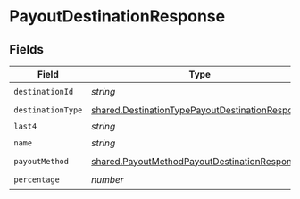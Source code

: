 # PayoutDestinationResponse


## Fields

| Field                                                                                                                     | Type                                                                                                                      | Required                                                                                                                  | Description                                                                                                               |
| ------------------------------------------------------------------------------------------------------------------------- | ------------------------------------------------------------------------------------------------------------------------- | ------------------------------------------------------------------------------------------------------------------------- | ------------------------------------------------------------------------------------------------------------------------- |
| `destinationId`                                                                                                           | *string*                                                                                                                  | :heavy_check_mark:                                                                                                        | N/A                                                                                                                       |
| `destinationType`                                                                                                         | [shared.DestinationTypePayoutDestinationResponse](../../../sdk/models/shared/destinationtypepayoutdestinationresponse.md) | :heavy_check_mark:                                                                                                        | N/A                                                                                                                       |
| `last4`                                                                                                                   | *string*                                                                                                                  | :heavy_minus_sign:                                                                                                        | N/A                                                                                                                       |
| `name`                                                                                                                    | *string*                                                                                                                  | :heavy_check_mark:                                                                                                        | N/A                                                                                                                       |
| `payoutMethod`                                                                                                            | [shared.PayoutMethodPayoutDestinationResponse](../../../sdk/models/shared/payoutmethodpayoutdestinationresponse.md)       | :heavy_check_mark:                                                                                                        | N/A                                                                                                                       |
| `percentage`                                                                                                              | *number*                                                                                                                  | :heavy_check_mark:                                                                                                        | N/A                                                                                                                       |